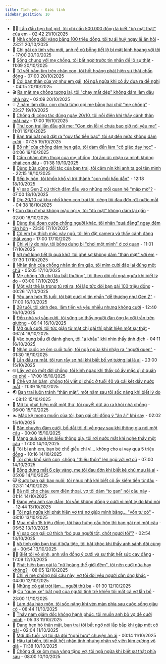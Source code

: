 ```yaml
---
title: Tình yêu - Giới tính
sidebar_position: 10
---
```


<!-- dantri-tinh-yeu-gioi-tinh:START -->
- 👨‍🏫 [Lần đầu hẹn hot girl, tôi chỉ cần 500.000 đồng là biết &quot;bộ mặt thật&quot; của em](https://dantri.com.vn/tinh-yeu-gioi-tinh/lan-dau-hen-hot-girl-toi-chi-can-500000-dong-la-biet-bo-mat-that-cua-em-20251021094130352.htm) - 02:42 21/10/2025
- 🦣 [Nhà chồng đổi vàng bằng 100 triệu đồng, tôi tự ái huỷ ngay lễ ăn hỏi](https://dantri.com.vn/tinh-yeu-gioi-tinh/nha-chong-doi-vang-bang-100-trieu-dong-toi-tu-ai-huy-ngay-le-an-hoi-20251020223938572.htm) - 23:21 20/10/2025
- 🔭 [Chị gái có tình yêu mới, anh rể cũ bỗng tiết lộ bí mật kinh hoàng với tôi](https://dantri.com.vn/tinh-yeu-gioi-tinh/chi-gai-co-tinh-yeu-moi-anh-re-cu-bong-tiet-lo-bi-mat-kinh-hoang-voi-toi-20251020222314998.htm) - 17:00 20/10/2025
- 🧐 [Sống chung với mẹ chồng, tôi bất ngờ trước tin nhắn để lộ sự thật](https://dantri.com.vn/tinh-yeu-gioi-tinh/song-chung-voi-me-chong-toi-bat-ngo-truoc-tin-nhan-de-lo-su-that-20251020114732430.htm) - 11:09 20/10/2025
- 🫶 [Từ vết bầm tím trên chân con, tôi hốt hoảng phát hiện sự thật chấn động](https://dantri.com.vn/tinh-yeu-gioi-tinh/tu-vet-bam-tim-tren-chan-con-toi-hot-hoang-phat-hien-su-that-chan-dong-20251020123204015.htm) - 07:00 20/10/2025
- 💃 [Coi bạn thân của vợ như em gái, tôi ngã ngửa khi cô ấy đưa ra đề nghị](https://dantri.com.vn/tinh-yeu-gioi-tinh/coi-ban-than-cua-vo-nhu-em-gai-toi-nga-ngua-khi-co-ay-dua-ra-de-nghi-20251020105152894.htm) - 04:15 20/10/2025
- 🎬 [Ra mắt mẹ chồng tương lai, tôi &quot;chạy mất dép&quot; không dám làm dâu nhà này](https://dantri.com.vn/tinh-yeu-gioi-tinh/ra-mat-me-chong-tuong-lai-toi-chay-mat-dep-khong-dam-lam-dau-nha-nay-20251020024419490.htm) - 02:09 20/10/2025
- 💡 [7 năm làm dâu, con chưa từng gọi mẹ bằng hai chữ “mẹ chồng”](https://dantri.com.vn/tinh-yeu-gioi-tinh/7-nam-lam-dau-con-chua-tung-goi-me-bang-hai-chu-me-chong-20251019201406957.htm) - 23:27 19/10/2025
- 🙉 [Chồng đi công tác đúng ngày 20/10, tôi nổi điên khi thấy cảnh thân mật này](https://dantri.com.vn/tinh-yeu-gioi-tinh/chong-di-cong-tac-dung-ngay-2010-toi-noi-dien-khi-thay-canh-than-mat-nay-20251019132111307.htm) - 17:00 19/10/2025
- 🚦 [Thư con trai lần đầu gửi mẹ: &quot;Con xin lỗi vì chưa bao giờ nói yêu mẹ&quot;](https://dantri.com.vn/tinh-yeu-gioi-tinh/thu-con-trai-lan-dau-gui-me-con-xin-loi-vi-chua-bao-gio-noi-yeu-me-20251019110221657.htm) - 11:01 19/10/2025
- 🥸 [Bạn trai bất ngờ đặt ra &quot;quy tắc tiền bạc&quot;, tôi sợ đến mức không dám cưới](https://dantri.com.vn/tinh-yeu-gioi-tinh/ban-trai-bat-ngo-dat-ra-quy-tac-tien-bac-toi-so-den-muc-khong-dam-cuoi-20251016103507508.htm) - 07:25 19/10/2025
- 🤡 [Bồ nhí của chồng dám hẹn gặp, tôi dám đến làm &quot;cô giáo dạy học&quot;](https://dantri.com.vn/tinh-yeu-gioi-tinh/bo-nhi-cua-chong-dam-hen-gap-toi-dam-den-lam-co-giao-day-hoc-20251019082947368.htm) - 04:06 19/10/2025
- 🦩 [Cầm nhầm điện thoại của mẹ chồng, tôi ấm ức nhận ra mình không phải con dâu](https://dantri.com.vn/tinh-yeu-gioi-tinh/cam-nham-dien-thoai-cua-me-chong-toi-am-uc-nhan-ra-minh-khong-phai-con-dau-20251018233520789.htm) - 01:38 19/10/2025
- 🤡 [Dùng bữa cùng đối tác của bạn trai, tôi câm nín khi anh ta gọi tên mình](https://dantri.com.vn/tinh-yeu-gioi-tinh/dung-bua-cung-doi-tac-cua-ban-trai-toi-cam-nin-khi-anh-ta-goi-ten-minh-20251018130746985.htm) - 22:15 18/10/2025
- 🌊 [Sếp ly hôn, tôi khốn khổ vì trở thành &quot;con mồi hấp dẫn&quot;](https://dantri.com.vn/tinh-yeu-gioi-tinh/sep-ly-hon-toi-khon-kho-vi-tro-thanh-con-moi-hap-dan-20251018131525168.htm) - 12:18 18/10/2025
- 🐘 [Vì sao Gen Z cứ thích đâm đầu vào những mối quan hệ &quot;mập mờ&quot;?](https://dantri.com.vn/tinh-yeu-gioi-tinh/vi-sao-gen-z-cu-thich-dam-dau-vao-nhung-moi-quan-he-map-mo-20251018122802484.htm) - 07:00 18/10/2025
- 🚀 [Dịp 20/10 cả khu phố khen con trai tôi, riêng tôi đau đớn rớt nước mắt](https://dantri.com.vn/tinh-yeu-gioi-tinh/dip-2010-ca-khu-pho-khen-con-trai-toi-rieng-toi-dau-don-rot-nuoc-mat-20251017174057505.htm) - 04:38 18/10/2025
- 🕴 [Con dâu ở nhà không mặc nội y, tôi &quot;đỏ mặt&quot; không dám lại gần](https://dantri.com.vn/tinh-yeu-gioi-tinh/con-dau-o-nha-khong-mac-noi-y-toi-do-mat-khong-dam-lai-gan-20251016152247684.htm) - 02:00 18/10/2025
- 🚀 [Dùng thủ đoạn cướp chồng người khác, tôi nhận “quả đắng” ngay đêm tân hôn](https://dantri.com.vn/tinh-yeu-gioi-tinh/dung-thu-doan-cuop-chong-nguoi-khac-toi-nhan-qua-dang-ngay-dem-tan-hon-20251017233214484.htm) - 23:30 17/10/2025
- 👺 [Cô em họ thích mặc váy ngủ, tôi lén đặt camera và thấy cảnh đáng thất vọng](https://dantri.com.vn/tinh-yeu-gioi-tinh/co-em-ho-thich-mac-vay-ngu-toi-len-dat-camera-va-thay-canh-dang-that-vong-20251017194914446.htm) - 17:00 17/10/2025
- 💄 [Chỉ vì lý do này, tôi bỗng dưng bị &quot;chơi một mình&quot; ở cơ quan](https://dantri.com.vn/tinh-yeu-gioi-tinh/chi-vi-ly-do-nay-toi-bong-dung-bi-choi-mot-minh-o-co-quan-20251017162111993.htm) - 11:01 17/10/2025
- 🌊 [Vợ mở lòng tiết lộ quá khứ, tôi ghê sợ không dám &quot;thân mật&quot; với em](https://dantri.com.vn/tinh-yeu-gioi-tinh/vo-mo-long-tiet-lo-qua-khu-toi-ghe-so-khong-dam-than-mat-voi-em-20251017141850889.htm) - 07:30 17/10/2025
- 🚦 [Nhân tình của chồng nhắn tin tìm gặp, tôi mỉm cười đáp lại đúng một chữ](https://dantri.com.vn/tinh-yeu-gioi-tinh/nhan-tinh-cua-chong-nhan-tin-tim-gap-toi-mim-cuoi-dap-lai-dung-mot-chu-20251016144332683.htm) - 05:05 17/10/2025
- 👹 [Mẹ chồng “đi chợ lâu bất thường”, tôi theo dõi rồi ngã ngửa khi biết lý do](https://dantri.com.vn/tinh-yeu-gioi-tinh/me-chong-di-cho-lau-bat-thuong-toi-theo-doi-roi-nga-ngua-khi-biet-ly-do-20251017095917072.htm) - 03:00 17/10/2025
- 🚀 [Một vật thể lạ trong tủ rơi ra, tôi lập tức đòi bạn gái 100 triệu đồng](https://dantri.com.vn/tinh-yeu-gioi-tinh/mot-vat-the-la-trong-tu-roi-ra-toi-lap-tuc-doi-ban-gai-100-trieu-dong-20251016195100469.htm) - 00:26 17/10/2025
- 🌁 [Yêu anh hơn 15 tuổi, tôi bật cười vì tin nhắn &quot;dễ thương như Gen Z&quot;](https://dantri.com.vn/tinh-yeu-gioi-tinh/yeu-anh-hon-15-tuoi-toi-bat-cuoi-vi-tin-nhan-de-thuong-nhu-gen-z-20251016173454575.htm) - 17:00 16/10/2025
- 🧰 [28 tuổi, tôi xinh đẹp, lắm tiền và yêu nhiều nhưng không cưới](https://dantri.com.vn/tinh-yeu-gioi-tinh/28-tuoi-toi-xinh-dep-lam-tien-va-yeu-nhieu-nhung-khong-cuoi-20251016170723885.htm) - 12:40 16/10/2025
- 🦅 [Đến nhà vợ sắp cưới, tôi sững sờ thấy người đàn ông lạ cởi trần trên giường](https://dantri.com.vn/tinh-yeu-gioi-tinh/den-nha-vo-sap-cuoi-toi-sung-so-thay-nguoi-dan-ong-la-coi-tran-tren-giuong-20251015125906003.htm) - 09:14 16/10/2025
- 🌈 [Mở quà cưới, tôi tức giận từ mặt chị gái thì phát hiện một sự thật](https://dantri.com.vn/tinh-yeu-gioi-tinh/mo-qua-cuoi-toi-tuc-gian-tu-mat-chi-gai-thi-phat-hien-mot-su-that-20251015212554516.htm) - 06:24 16/10/2025
- 🌋 [Vác bụng bầu đi đánh ghen, tôi &quot;á khẩu&quot; khi nhìn thấy tình địch](https://dantri.com.vn/tinh-yeu-gioi-tinh/vac-bung-bau-di-danh-ghen-toi-a-khau-khi-nhin-thay-tinh-dich-20251015230405946.htm) - 04:11 16/10/2025
- 👺 [Nhận cuốc xe ôm cuối tuần, tôi ngã ngửa khi nhận ra &quot;người quen&quot;](https://dantri.com.vn/tinh-yeu-gioi-tinh/nhan-cuoc-xe-om-cuoi-tuan-toi-nga-ngua-khi-nhan-ra-nguoi-quen-20251015160522608.htm) - 01:30 16/10/2025
- 🎃 [Lần đầu ra mắt, tôi run rẩy sợ hãi khi biết bố vợ tương lai là ai](https://dantri.com.vn/tinh-yeu-gioi-tinh/lan-dau-ra-mat-toi-run-ray-so-hai-khi-biet-bo-vo-tuong-lai-la-ai-20251015224712326.htm) - 23:00 15/10/2025
- 🤓 [Lấy vợ có một đời chồng, tôi kinh ngạc khi thấy cô ấy mặc gì ở quán cà phê](https://dantri.com.vn/tinh-yeu-gioi-tinh/lay-vo-co-mot-doi-chong-toi-kinh-ngac-khi-thay-co-ay-mac-gi-o-quan-ca-phe-20251014105953031.htm) - 17:00 15/10/2025
- 🤠 [Chê vợ ăn bám, chồng tôi viết di chúc ở tuổi 40 và cái kết đầy nước mắt](https://dantri.com.vn/tinh-yeu-gioi-tinh/che-vo-an-bam-chong-toi-viet-di-chuc-o-tuoi-40-va-cai-ket-day-nuoc-mat-20251015183616831.htm) - 11:39 15/10/2025
- 🌏 [Bạn trai luôn tránh “thân mật”, một năm sau tôi sốc nặng khi biết lý do](https://dantri.com.vn/tinh-yeu-gioi-tinh/ban-trai-luon-tranh-than-mat-mot-nam-sau-toi-soc-nang-khi-biet-ly-do-20251015141531513.htm) - 08:12 15/10/2025
- 🚀 [Mở tủ phát hiện mất một thứ, tôi quyết dứt áo ra khỏi nhà chồng](https://dantri.com.vn/tinh-yeu-gioi-tinh/mo-tu-phat-hien-mat-mot-thu-toi-quyet-dut-ao-ra-khoi-nha-chong-20251014204840330.htm) - 06:00 15/10/2025
- 🏊 [Mặc kệ mong muốn của tôi, bạn gái chỉ đồng ý &quot;ân ái&quot; khi say](https://dantri.com.vn/tinh-yeu-gioi-tinh/mac-ke-mong-muon-cua-toi-ban-gai-chi-dong-y-an-ai-khi-say-20251015080613157.htm) - 02:02 15/10/2025
- 🦒 [Bàn chuyện đám cưới, bố dắt tôi đi về ngay sau khi thông gia nói một câu](https://dantri.com.vn/tinh-yeu-gioi-tinh/ban-chuyen-dam-cuoi-bo-dat-toi-di-ve-ngay-sau-khi-thong-gia-noi-mot-cau-20251009015742630.htm) - 00:00 15/10/2025
- 💂 [Mang quà quê lên biếu thông gia, tôi rơi nước mắt khi nghe thấy một câu](https://dantri.com.vn/tinh-yeu-gioi-tinh/mang-qua-que-len-bieu-thong-gia-toi-roi-nuoc-mat-khi-nghe-thay-mot-cau-20251014191859095.htm) - 17:00 14/10/2025
- 💫 [Tôi bị anh em, bạn bè chế giễu chỉ vì... không cho ai vay quá 5 triệu đồng](https://dantri.com.vn/tinh-yeu-gioi-tinh/toi-bi-anh-em-ban-be-che-gieu-chi-vi-khong-cho-ai-vay-qua-5-trieu-dong-20251014160724439.htm) - 10:16 14/10/2025
- 🧠 [Tôi chịu khổ sinh con, chồng &quot;thiếu thốn&quot; lén ngủ với vợ cũ](https://dantri.com.vn/tinh-yeu-gioi-tinh/toi-chiu-kho-sinh-con-chong-thieu-thon-len-ngu-voi-vo-cu-20251014134816117.htm) - 07:00 14/10/2025
- 🎡 [Bỗng dưng mất 6 cây vàng, mẹ tôi đau đớn khi biết kẻ chủ mưu là ai](https://dantri.com.vn/tinh-yeu-gioi-tinh/bong-dung-mat-6-cay-vang-me-toi-dau-don-khi-biet-ke-chu-muu-la-ai-20251014120801083.htm) - 05:09 14/10/2025
- 😺 [Được bạn gái bao nuôi, tôi nhục nhã khi biết cô ấy kiếm tiền từ đâu](https://dantri.com.vn/tinh-yeu-gioi-tinh/duoc-ban-gai-bao-nuoi-toi-nhuc-nha-khi-biet-co-ay-kiem-tien-tu-dau-20251014022505144.htm) - 02:31 14/10/2025
- 🥰 [Bà nội cho cháu xem điện thoại, vợ tôi dám “to gan” nói câu này](https://dantri.com.vn/tinh-yeu-gioi-tinh/ba-noi-cho-chau-xem-dien-thoai-vo-toi-dam-to-gan-noi-cau-nay-20251013160209022.htm) - 01:14 14/10/2025
- 🐲 [Đang yêu anh say đắm, tôi vẫn không đồng ý cưới vì một lý do khó nói](https://dantri.com.vn/tinh-yeu-gioi-tinh/dang-yeu-anh-say-dam-toi-van-khong-dong-y-cuoi-vi-mot-ly-do-kho-noi-20251013194259875.htm) - 12:44 13/10/2025
- 🌝 [Tôi ngã ngửa khi phát hiện vợ trả nợ giúp mình bằng... &quot;vốn tự có&quot;](https://dantri.com.vn/tinh-yeu-gioi-tinh/toi-nga-ngua-khi-phat-hien-vo-tra-no-giup-minh-bang-von-tu-co-20251013150921622.htm) - 08:10 13/10/2025
- 🐲 [Mua nhẫn 15 triệu đồng, tôi hào hứng cầu hôn thì bạn gái nói một câu](https://dantri.com.vn/tinh-yeu-gioi-tinh/mua-nhan-15-trieu-dong-toi-hao-hung-cau-hon-thi-ban-gai-noi-mot-cau-20251013124910396.htm) - 05:52 13/10/2025
- 📝 [Vì sao con gái cứ thích “bỏ qua người tốt, chốt người tồi”?](https://dantri.com.vn/tinh-yeu-gioi-tinh/vi-sao-con-gai-cu-thich-bo-qua-nguoi-tot-chot-nguoi-toi-20251013094924219.htm) - 02:54 13/10/2025
- 🦏 [Vô tình gặp bạn trai ở bữa tiệc, tôi bật khóc khi thấy anh sánh đôi cùng ai](https://dantri.com.vn/tinh-yeu-gioi-tinh/vo-tinh-gap-ban-trai-o-bua-tiec-toi-bat-khoc-khi-thay-anh-sanh-doi-cung-ai-20251013075319694.htm) - 00:54 13/10/2025
- 🧑‍🏫 [Biết tôi vô sinh, anh vẫn đồng ý cưới và sự thật hết sức cay đắng](https://dantri.com.vn/tinh-yeu-gioi-tinh/biet-toi-vo-sinh-anh-van-dong-y-cuoi-va-su-that-het-suc-cay-dang-20251013000831870.htm) - 17:09 12/10/2025
- 🦍 [Phát hiện bạn gái là &quot;nữ hoàng thế giới đêm&quot;, tôi nên cưới nữa hay không?](https://dantri.com.vn/tinh-yeu-gioi-tinh/phat-hien-ban-gai-la-nu-hoang-the-gioi-dem-toi-nen-cuoi-nua-hay-khong-20251012150343356.htm) - 08:05 12/10/2025
- 🌋 [Chỉ vì mẹ chồng nói câu này, vợ tôi đòi yêu người đàn ông khác](https://dantri.com.vn/tinh-yeu-gioi-tinh/chi-vi-me-chong-noi-cau-nay-vo-toi-doi-yeu-nguoi-dan-ong-khac-20251012095443376.htm) - 04:00 12/10/2025
- 💯 [Những cô gái trót làm... người thứ ba](https://dantri.com.vn/tinh-yeu-gioi-tinh/nhung-co-gai-trot-lam-nguoi-thu-ba-20251011233358018.htm) - 01:30 12/10/2025
- 🎬 [Cú &quot;quay xe&quot; bất ngờ của người tình trẻ khiến tôi mất cả vợ lẫn bồ](https://dantri.com.vn/tinh-yeu-gioi-tinh/cu-quay-xe-bat-ngo-cua-nguoi-tinh-tre-khien-toi-mat-ca-vo-lan-bo-20251011165108117.htm) - 23:00 11/10/2025
- 📝 [Làm dâu hào môn, tôi sốc nặng khi vén màn phía sau cuộc sống giàu có](https://dantri.com.vn/tinh-yeu-gioi-tinh/lam-dau-hao-mon-toi-soc-nang-khi-ven-man-phia-sau-cuoc-song-giau-co-20251011154047105.htm) - 08:44 11/10/2025
- 🧐 [Thấy nam giám đốc không hạnh phúc, tôi muốn anh bỏ vợ để cưới mình](https://dantri.com.vn/tinh-yeu-gioi-tinh/thay-nam-giam-doc-khong-hanh-phuc-toi-muon-anh-bo-vo-de-cuoi-minh-20251011122827218.htm) - 05:33 11/10/2025
- 🤠 [Đang hẹn hò thân mật, bạn trai tôi bất ngờ nói lắp bắp khi gặp một cô gái](https://dantri.com.vn/tinh-yeu-gioi-tinh/dang-hen-ho-than-mat-ban-trai-toi-bat-ngo-noi-lap-bap-khi-gap-mot-co-gai-20251011075104777.htm) - 02:04 11/10/2025
- 💼 [Mới 45 tuổi, vợ tôi đã đòi “nghỉ hưu” chuyện ân ái](https://dantri.com.vn/tinh-yeu-gioi-tinh/moi-45-tuoi-vo-toi-da-doi-nghi-huu-chuyen-an-ai-20251010094505820.htm) - 00:14 11/10/2025
- 💪 [Hậu tai biến, tôi mất hết nhân tình nhưng nhận về viên kim cương vô giá](https://dantri.com.vn/tinh-yeu-gioi-tinh/hau-tai-bien-toi-mat-het-nhan-tinh-nhung-nhan-ve-vien-kim-cuong-vo-gia-20251010183714027.htm) - 11:38 10/10/2025
- 💂 [Chồng đi xe ôm mua vàng tặng vợ, tôi ngã ngửa khi biết sự thật phía sau](https://dantri.com.vn/tinh-yeu-gioi-tinh/chong-di-xe-om-mua-vang-tang-vo-toi-nga-ngua-khi-biet-su-that-phia-sau-20251010140204827.htm) - 08:00 10/10/2025<!-- dantri-tinh-yeu-gioi-tinh:END -->
